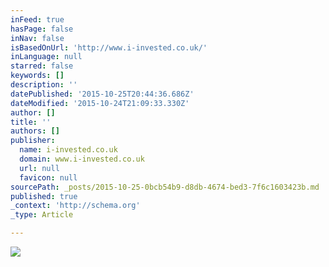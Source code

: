 ```yaml
---
inFeed: true
hasPage: false
inNav: false
isBasedOnUrl: 'http://www.i-invested.co.uk/'
inLanguage: null
starred: false
keywords: []
description: ''
datePublished: '2015-10-25T20:44:36.686Z'
dateModified: '2015-10-24T21:09:33.330Z'
author: []
title: ''
authors: []
publisher:
  name: i-invested.co.uk
  domain: www.i-invested.co.uk
  url: null
  favicon: null
sourcePath: _posts/2015-10-25-0bcb54b9-d8db-4674-bed3-7f6c1603423b.md
published: true
_context: 'http://schema.org'
_type: Article

---
```

![](http://www.i-invested.co.uk/wp-content/uploads/2014/09/cropped-I-Invested-Logo-3.jpg)